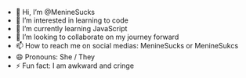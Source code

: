 - 👋 Hi, I’m @MenineSucks
- 👀 I’m interested in learning to code
- 🌱 I’m currently learning JavaScript
- 💞️ I’m looking to collaborate on my journey forward
- 📫 How to reach me on social medias: MenineSucks or MenineSukcs
- 😄 Pronouns: She / They
- ⚡ Fun fact: I am awkward and cringe

<!---
MenineSucks/MenineSucks is a ✨ special ✨ repository because its `README.md` (this file) appears on your GitHub profile.
You can click the Preview link to take a look at your changes.
--->
